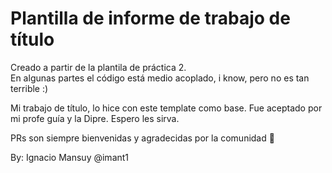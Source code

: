 # Plantilla de informe de trabajo de título

Creado a partir de la plantila de práctica 2. \
En algunas partes el código está medio acoplado, i know, pero no es tan terrible :)

Mi trabajo de título, lo hice con este template como base. Fue aceptado por mi profe guía y la Dipre. Espero les sirva.

PRs son siempre bienvenidas y agradecidas por la comunidad :rocket:



By: Ignacio Mansuy @imant1